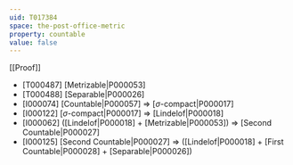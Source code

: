 ```yaml
---
uid: T017384
space: the-post-office-metric
property: countable
value: false
---
```

[[Proof]]

* [T000487] [Metrizable|P000053]
* [T000488] [Separable|P000026]
* [I000074] [Countable|P000057] => [$\sigma$-compact|P000017]
* [I000122] [$\sigma$-compact|P000017] => [Lindelof|P000018]
* [I000062] ([Lindelof|P000018] + [Metrizable|P000053]) => [Second Countable|P000027]
* [I000125] [Second Countable|P000027] => ([Lindelof|P000018] + [First Countable|P000028] + [Separable|P000026])

